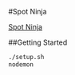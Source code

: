 #Spot Ninja

[Spot Ninja](https://spotninja.herokuapp.com/)

##Getting Started

```sh
./setup.sh
nodemon
```
